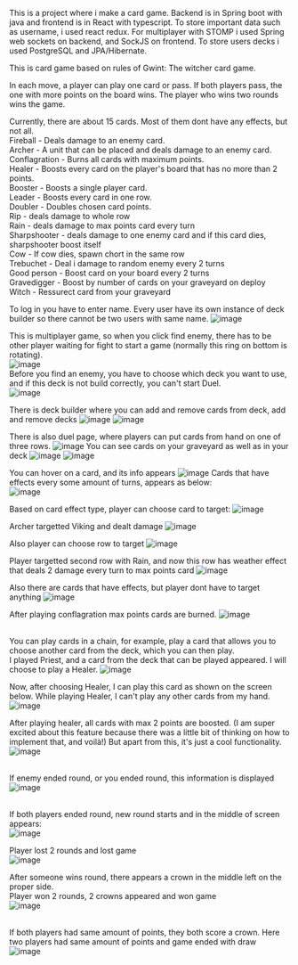 This is a project where i make a card game. Backend is in Spring boot with java and frontend is in React with typescript. To store important
data such as username, i used react redux. For multiplayer with STOMP i used Spring web sockets on backend, and SockJS on frontend.
To store users decks i used PostgreSQL and JPA/Hibernate. 

This is card game based on rules of Gwint: The witcher card game.

In each move, a player can play one card or pass. If both players pass, the one with more points on the board wins. The player who wins two rounds wins the game. <br>

Currently, there are about 15 cards. Most of them dont have any effects, but not all. <br>
Fireball - Deals damage to an enemy card. <br>
Archer - A unit that can be placed and deals damage to an enemy card. <br>
Conflagration - Burns all cards with maximum points. <br>
Healer - Boosts every card on the player's board that has no more than 2 points. <br>
Booster - Boosts a single player card. <br>
Leader - Boosts every card in one row. <br>
Doubler - Doubles chosen card points. <br>
Rip - deals damage to whole row <br>
Rain - deals damage to max points card every turn <br>
Sharpshooter - deals damage to one enemy card and if this card dies, sharpshooter boost itself <br>
Cow - If cow dies, spawn chort in the same row <br>
Trebuchet - Deal i damage to random enemy every 2 turns<br>
Good person - Boost card on your board every 2 turns<br>
Gravedigger - Boost by number of cards on your graveyard on deploy<br>
Witch - Ressurect card from your graveyard<br>

To log in you have to enter name. Every user have its own instance of deck builder so there cannot be two users with same name.
![image](https://github.com/PiotrJagla/MyCardGame-MainProj/assets/76881722/b6a77471-4af0-4eed-ba58-181bf8404602)

This is multiplayer game, so when you click find enemy, there has to be other player waiting for fight to start a game (normally this ring on bottom is rotating).<br>
![image](https://github.com/PiotrJagla/MyCardGame-MainProj/assets/76881722/8be324bf-0f42-4e03-8533-e739ee734c1d)
<br>
Before you find an enemy, you have to choose which deck you want to use, and if this deck is not build correctly, you can't start Duel. <br>
![image](https://github.com/PiotrJagla/MyCardGame-MainProj/assets/76881722/0b5d2490-8119-4521-8f04-c64df069d3e7)







There is deck builder where you can add and remove cards from deck, add and remove decks
![image](https://github.com/PiotrJagla/MyCardGame-MainProj/assets/76881722/22f248e0-6f04-4352-b968-d5e81ca16d69)
![image](https://github.com/PiotrJagla/MyCardGame-MainProj/assets/76881722/48e4ff12-c46f-4f3a-a547-95da6b5f17be)



There is also duel page, where players can put cards from hand on one of three rows. 
![image](https://github.com/PiotrJagla/MyCardGame-MainProj/assets/76881722/b46f20cb-7e46-474f-a1f5-0a9d7fd4630c)
You can see cards on your graveyard as well as in your deck
![image](https://github.com/PiotrJagla/GwentClone-MainProj/assets/76881722/1966bda0-3da0-4e28-b994-b1148b5751b4)
![image](https://github.com/PiotrJagla/GwentClone-MainProj/assets/76881722/fd37d80c-d5a7-4d64-a818-7472f44ac872)


You can hover on a card, and its info appears
![image](https://github.com/PiotrJagla/MyCardGame-MainProj/assets/76881722/bf536ce4-d785-4c71-860c-0928bfd9a04e)
Cards that have effects every some amount of turns, appears as below: <br>
![image](https://github.com/PiotrJagla/GwentClone-MainProj/assets/76881722/2595e0f1-8079-4763-940f-fefdaa8706f4)








Based on card effect type, player can choose card to target:
![image](https://github.com/PiotrJagla/MyCardGame-MainProj/assets/76881722/ccfdffcf-7347-4f91-ab18-ce1c70ebf782)




Archer targetted Viking and dealt damage
![image](https://github.com/PiotrJagla/MyCardGame-MainProj/assets/76881722/58b0701e-3aaa-4d88-931c-a7dfc4e46446)





Also player can choose row to target
![image](https://github.com/PiotrJagla/MyCardGame-MainProj/assets/76881722/10aaa394-0881-4110-83cf-db5a54ed801f)




Player targetted second row with Rain, and now this row has weather effect that deals 2 damage every turn to max points card
![image](https://github.com/PiotrJagla/MyCardGame-MainProj/assets/76881722/4e38f21c-b346-4b15-8bdf-aca78b29476c)





Also there are cards that have effects, but player dont have to target anything
![image](https://github.com/PiotrJagla/MyCardGame-MainProj/assets/76881722/6b848339-a429-4f34-ae45-8780dcdde814)





After playing conflagration max points cards are burned.
![image](https://github.com/PiotrJagla/MyCardGame-MainProj/assets/76881722/ebe344cd-59e2-4417-8115-890f86d2ef1f)



<br>You can play cards in a chain, for example, play a card that allows you to choose another card from the deck, which you can then play.<br>
I played Priest, and a card from the deck that can be played appeared. I will choose to play a Healer.
![image](https://github.com/PiotrJagla/MyCardGame-MainProj/assets/76881722/c0779dd1-cc99-47a2-8dc0-899f784035ea)

Now, after choosing Healer, I can play this card as shown on the screen below. While playing Healer, I can't play any other cards from my hand.
![image](https://github.com/PiotrJagla/MyCardGame-MainProj/assets/76881722/cacf4088-e240-44e0-abf4-dbdde1c2ff2d)

After playing healer, all cards with max 2 points are boosted. (I am super excited about this feature because there was a little bit of thinking on how to implement that, and voilà!) But apart from this, it's just a cool functionality.
![image](https://github.com/PiotrJagla/MyCardGame-MainProj/assets/76881722/715b30dd-d62f-4776-8c7c-ea060c3dacf1)




<br> If enemy ended round, or you ended round, this information is displayed <br>
![image](https://github.com/PiotrJagla/MyCardGame-MainProj/assets/76881722/07aa64bb-7977-48c1-a3dc-d660f992bceb)

<br> If both players ended round, new round starts and in the middle of screen appears: <br>
![image](https://github.com/PiotrJagla/MyCardGame-MainProj/assets/76881722/0ca0c2f2-2e6a-4a02-a091-58bdd28e2120)



Player lost 2 rounds and lost game <br>
![image](https://github.com/PiotrJagla/MyCardGame-MainProj/assets/76881722/bbdc089a-5e84-48ac-a5fb-400f65c81e92)


After someone wins round, there appears a crown in the middle left on the proper side. <br>
Player won 2 rounds, 2 crowns appeared and won game <br>
![image](https://github.com/PiotrJagla/MyCardGame-MainProj/assets/76881722/4b5ef239-0584-4ee7-8958-9456e663d57e)


<br>If both players had same amount of points, they both score a crown. Here two players had same amount of points and game ended with draw<br>
![image](https://github.com/PiotrJagla/MyCardGame-MainProj/assets/76881722/3ceeddc5-9664-4f9c-a8ca-89237f3a8e98)













